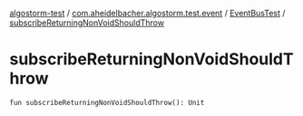 [algostorm-test](../../index.md) / [com.aheidelbacher.algostorm.test.event](../index.md) / [EventBusTest](index.md) / [subscribeReturningNonVoidShouldThrow](.)

# subscribeReturningNonVoidShouldThrow

`fun subscribeReturningNonVoidShouldThrow(): Unit`